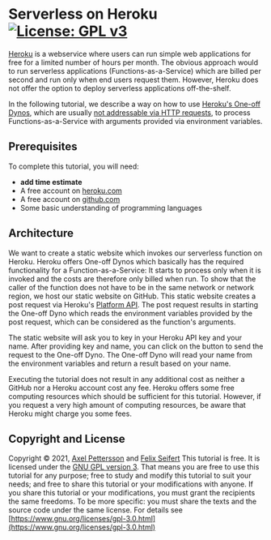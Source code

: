 # Serverless on Heroku [![License: GPL v3](https://img.shields.io/badge/License-GPLv3-blue.svg)](https://www.gnu.org/licenses/gpl-3.0)

[Heroku](https://heroku.com/) is a webservice where users can run simple web applications for free for a limited number 
of hours per month. The obvious approach would to run serverless applications (Functions-as-a-Service) which are billed 
per second and run only when end users request them. However, Heroku does not offer the option to deploy serverless 
applications off-the-shelf.

In the following tutorial, we describe a way on how to use [Heroku's One-off Dynos](https://devcenter.heroku.com/articles/one-off-dynos), 
which are usually [not addressable via HTTP requests](https://devcenter.heroku.com/articles/one-off-dynos#formation-dynos-vs-one-off-dynos), 
to process Functions-as-a-Service with arguments provided via environment variables.

## Prerequisites

To complete this tutorial, you will need:
* **add time estimate**
* A free account on [heroku.com](http://heroku.com/)
* A free account on [github.com](https://github.com/)
* Some basic understanding of programming languages

## Architecture

We want to create a static website which invokes our serverless function on Heroku. Heroku offers One-off Dynos which 
basically has the required functionality for a Function-as-a-Service: It starts to process only when it is invoked and 
the costs are therefore only billed when run. To show that the caller of the function does not have to be in the same 
network or network region, we host our static website on GitHub. This static website creates a post request via Heroku's 
[Platform API](https://devcenter.heroku.com/articles/platform-api-reference). The post request results in starting the 
One-off Dyno which reads the environment variables provided by the post request, which can be considered as the 
function's arguments.

The static website will ask you to key in your Heroku API key and your name. After providing key and name, you can 
click on the button to send the request to the One-off Dyno. The One-off Dyno will read your name from the environment 
variables and return a result based on your name.

Executing the tutorial does not result in any additional cost as neither a GitHub nor a Heroku account cost any fee. 
Heroku offers some free computing resources which should be sufficient for this tutorial. However, if you request a 
very high amount of computing resources, be aware that Heroku might charge you some fees.

## Copyright and License
Copyright © 2021, [Axel Pettersson](https://github.com/ackuq) and [Felix Seifert](https://github.com/felix-seifert)
This tutorial is free. It is licensed under the [GNU GPL version 3](LICENSE). That means you are free to use this 
tutorial for any purpose; free to study and modify this tutorial to suit your needs; and free to share this tutorial or 
your modifications with anyone. If you share this tutorial or your modifications, you must grant the recipients the 
same freedoms. To be more specific: you must share the texts and the source code under the same license. For details 
see [https://www.gnu.org/licenses/gpl-3.0.html](https://www.gnu.org/licenses/gpl-3.0.html)